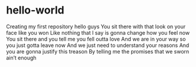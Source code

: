 # hello-world
Creating my first repository
hello guys 
You sit there with that look on your face like you won
Like nothing that I say is gonna change how you feel now
You sit there and you tell me you fell outta love
And we are in your way so you just gotta leave now
And we just need to understand your reasons
And you are gonna justify this treason
By telling me the promises that we sworn ain’t enough
